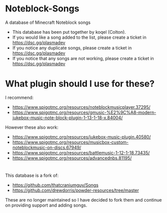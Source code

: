 # Noteblock-Songs
A database of Minecraft Noteblock songs 

* This database has been put together by koqel (Colton).
* If you would like a song added to the list, please create a ticket in https://dsc.gg/plasmadev
* If you notice any duplicate songs, please create a ticket in https://dsc.gg/plasmadev
* If you notice that any songs are not working, please create a ticket in https://dsc.gg/plasmadev

# What plugin should I use for these?
I recommend:
* https://www.spigotmc.org/resources/noteblockmusicplayer.37295/
* https://www.spigotmc.org/resources/gmusic-%E2%9C%A8-modern-jukebox-music-note-block-plugin-1-13-1-18-x.84004/

However these also work:
* https://www.spigotmc.org/resources/jukebox-music-plugin.40580/
* https://www.spigotmc.org/resources/musicbox-custom-noteblockmusic-on-discs.67949/
* https://www.spigotmc.org/resources/battlemusic-1-12-1-18.73435/
* https://www.spigotmc.org/resources/advancednbs.81195/



#
This database is a fork of:
* https://github.com/thatcraniumguy/Songs
* https://github.com/drewdorris/powder-resources/tree/master

These are no longer maintained so I have decided to fork them and continue on providing support and adding songs. 
